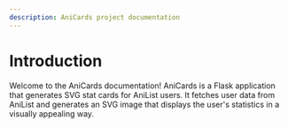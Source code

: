 ```yaml
---
description: AniCards project documentation
---
```


# Introduction

Welcome to the AniCards documentation! AniCards is a Flask application that generates SVG stat cards for AniList users. It fetches user data from AniList and generates an SVG image that displays the user's statistics in a visually appealing way.
